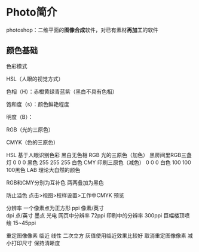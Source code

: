 # Photo简介

photoshop：二维平面的**图像合成**软件，对已有素材**再加工**的软件



## 颜色基础

色彩模式

HSL（人眼的视觉方式）

色相（H）：赤橙黄绿青蓝紫（黑白不具有色相）

饱和度（s）：颜色鲜艳程度

明度（B）：



RGB（光的三原色）



CMYK（色的三原色）


HSL	基于人眼识别色彩		黑白无色相
RGB	光的三原色（加色）	黑房间里RGB三盏灯	0 0 0 黑色		255 255 255 白色
CMY	印刷三原色（减色）			0 0 0 白色		100 100 100黑色
LAB	理论大自然的颜色

RGB和CMY分别为互补色	两两叠加为黑色


防止溢色	点击>视图>校样设置>工作中CMYK  预览

分辨率
一个像素点为正方形
ppi 	像素/英寸 	
dpi	点/英寸	墨点 光电
网页中分辨率	72ppi
印刷中的分辨率	300ppi
巨幅楼顶喷绘	15~45ppi

重定图像像素	临近	线性	二次立方	灰值使用临近效果比较好
取消重定图像像素	减小打印尺寸	保持清晰度